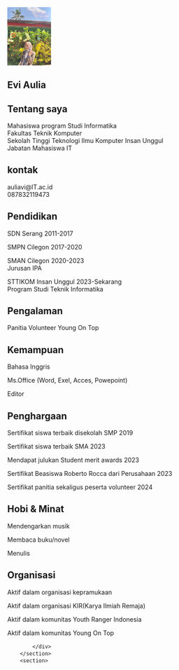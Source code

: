 <html lang="en">
<head>                                                                                                                                                          
    <meta charset="UTF-8">
    <meta name="viewport" content="width=device-width, initial-scale=1.0">
    <title>CV Evi Aulia</title>
</head>
<body>
</body>
<section>
    <div class="container">
        <div class="main">
            <div class="foto">
                <img src="aul.jpg" alt="Aul" width="100px" />
            </div>
            <div class="aboutme">
                <h1>Evi Aulia</h1>
                <h2>Tentang saya</h2>
                Mahasiswa program Studi Informatika <br /> 
                Fakultas Teknik Komputer <br />
                Sekolah Tinggi Teknologi Ilmu Komputer Insan Unggul <br />
                Jabatan Mahasiswa IT
            </div>
            <div class="clear"></div>
        </div>
        <div class="mainarea"></div>
        </section>
        <section>
            <div class="title">
                <h2>kontak</h2>
            </div>
            <div class="content">
                auliavi@IT.ac.id <br /> 
                087832119473
            </div>
        </section>
        </section>
            <div class="tittle">
                <h2>Pendidikan</h2>
            </div>
            <div class="content">
                <p> 
                    SDN Serang 2011-2017 <br />
                </p>
                <p>
                    SMPN Cilegon 2017-2020 <br />
                </p>
                <p>
                    SMAN Cilegon 2020-2023 <br />
                    Jurusan IPA
                </p>
                <p>
                    STTIKOM Insan Unggul 2023-Sekarang <br />
                    Program Studi Teknik Informatika
                </p>
            </div>
        </section>
        <section>
            <div class="tittle">
                <h2>Pengalaman</h2>
            </div>
            <div class="content">
                <p>Panitia Volunteer Young On Top</p>
            </div>
        </section>
        <section>
            <div class="tittle"></div>
                <h2>Kemampuan</h2>
            </div>
            <div class="content">
                <p>Bahasa Inggris <br />
                <p>Ms.Office (Word, Exel, Acces, Powepoint) <br />
                <p>Editor <br />
            </div>
        </section>
        <section>
            <div class="tittle">
                <h2>Penghargaan</h2>
            </div>
            <div class="content">
                <p>Sertifikat siswa terbaik disekolah SMP 2019 <br />
                <p>Sertifikat siswa terbaik SMA 2023 <br />
                <p>Mendapat julukan Student merit awards 2023 <br />
                <p> Sertifikat Beasiswa Roberto Rocca dari Perusahaan 2023 <br />
                <p>Sertifikat panitia sekaligus peserta volunteer 2024 <br />
            </div>
        </section>
        <section>
            <div class="tittle">
                <h2>Hobi & Minat</h2>
            </div>
            <div class="content">
                <p>Mendengarkan musik <br />
                <p>Membaca buku/novel <br />
                <p>Menulis <br />
            </div>
        </section>
        <section>
            <div class="tittle">
                <h2>Organisasi</h2>
            </div>
            <div class="content">
                <p>Aktif dalam organisasi kepramukaan <br />
                <p>Aktif dalam organisasi KIR(Karya Ilmiah Remaja) <br />
                <p>Aktif dalam komunitas Youth Ranger Indonesia  <br />
                <p>Aktif dalam komunitas Young On Top  <br />
                
            </div>
        </section>
        <section>
</body>
</html>
